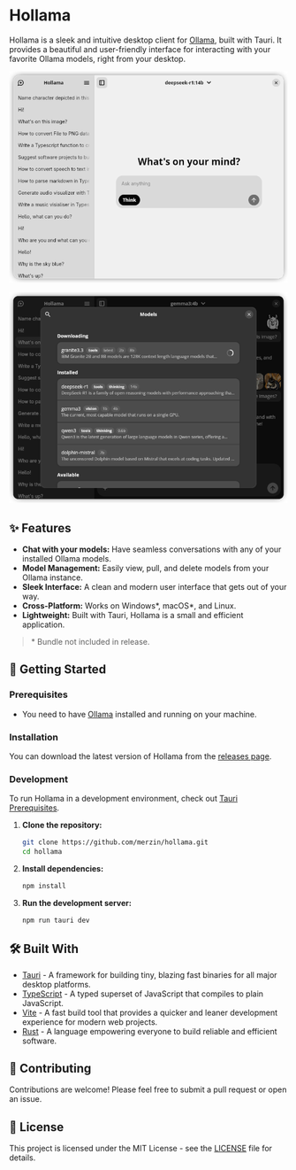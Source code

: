 # Hollama

Hollama is a sleek and intuitive desktop client for [Ollama](https://ollama.com), built with Tauri. It provides a beautiful and user-friendly interface for interacting with your favorite Ollama models, right from your desktop.

![Hollama Landing Screenshot](./screenshots/landing.light.png)

![Hollama Model List Screenshot](./screenshots/model-list.dark.png)

## ✨ Features

- **Chat with your models:** Have seamless conversations with any of your installed Ollama models.
- **Model Management:** Easily view, pull, and delete models from your Ollama instance.
- **Sleek Interface:** A clean and modern user interface that gets out of your way.
- **Cross-Platform:** Works on Windows\*, macOS\*, and Linux.
- **Lightweight:** Built with Tauri, Hollama is a small and efficient application.

> \* Bundle not included in release.

## 🚀 Getting Started

### Prerequisites

- You need to have [Ollama](https://ollama.com) installed and running on your machine.

### Installation

You can download the latest version of Hollama from the [releases page](https://github.com/rasmusmerzin/hollama/releases).

### Development

To run Hollama in a development environment, check out [Tauri Prerequisites](https://tauri.app/start/prerequisites).

1.  **Clone the repository:**

    ```bash
    git clone https://github.com/merzin/hollama.git
    cd hollama
    ```

2.  **Install dependencies:**

    ```bash
    npm install
    ```

3.  **Run the development server:**
    ```bash
    npm run tauri dev
    ```

## 🛠️ Built With

- [Tauri](https://tauri.app) - A framework for building tiny, blazing fast binaries for all major desktop platforms.
- [TypeScript](https://www.typescriptlang.org) - A typed superset of JavaScript that compiles to plain JavaScript.
- [Vite](https://vite.dev) - A fast build tool that provides a quicker and leaner development experience for modern web projects.
- [Rust](https://www.rust-lang.org) - A language empowering everyone to build reliable and efficient software.

## 🤝 Contributing

Contributions are welcome! Please feel free to submit a pull request or open an issue.

## 📝 License

This project is licensed under the MIT License - see the [LICENSE](./LICENSE) file for details.
